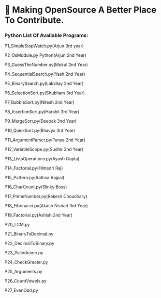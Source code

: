 # :memo: Making OpenSource A Better Place To Contribute.

### Python List Of Available Programs:

P1_SimpleStopWatch.py(Arjun 3rd year)

P2_OsModule.py	Python(Arjun 2nd Year)

P3_GuessTheNumber.py(Mukul 2nd Year)

P4_SequentialSearch.py(Yash 2nd Year)

P5_BinarySearch.py(Lakshay 2nd Year)

P6_SelectionSort.py(Shubham 3rd Year)

P7_BubbleSort.py(Nitesh 2nd Year)

P8_InsertionSort.py(Harshit 3rd Year)

P9_MergeSort.py(Deepak 3nd Year)

P10_QuickSort.py(Bhavya 3rd Year)

P11_ArgumentParser.py(Tanya 2nd Year)

P12_VariableScope.py(Sudhir 2nd Year)

P13_ListsOperations.py(Ayush Gupta)

P14_Factorial.py(Himadri Raj)

P15_Pattern.py(Rathna Rajpal)

P16_CharCount.py(Slinky Boss)

P17_PrimeNumber.py(Rakesh Choudhary)

P18_Fibonacci.py(Akash Nishad 3rd Year)

P19_Factorial.py(Ashish 2nd Year)

P20_LCM.py

P21_BinaryToDecimal.py

P22_DecimalToBinary.py

P23_Palindrome.py	

P24_CheckGreater.py

P25_Arguments.py	

P26_CountVowels.py

P27_EvenOdd.py



